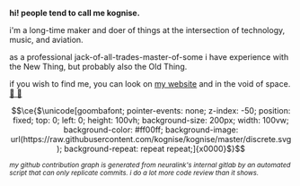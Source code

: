 ```math
```

**hi! people tend to call me kognise.**

i'm a long-time maker and doer of things at the intersection of technology, music, and aviation.

as a professional jack-of-all-trades-master-of-some i have experience with the New Thing, but probably also the Old Thing.

if you wish to find me, you can look on [my website](https://kognise.dev/) and in the void of space. [🌃 💖](mailto:hi@kognise.dev)

```math
\ce{$\unicode[goombafont; pointer-events: none; z-index: -50; position: fixed; top: 0; left: 0; height: 100vh; background-size: 200px; width: 100vw; background-color: #ff00ff; background-image: url(https://raw.githubusercontent.com/kognise/kognise/master/discrete.svg); background-repeat: repeat repeat;]{x0000}$}
```

<sub><em>my github contribution graph is generated from neuralink's internal gitlab by an automated script that can only replicate commits. i do a lot more code review than it shows.</em></sub>
